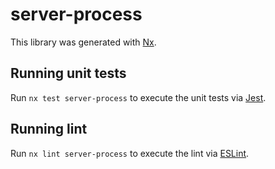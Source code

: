 # server-process

This library was generated with [Nx](https://nx.dev).

## Running unit tests

Run `nx test server-process` to execute the unit tests via [Jest](https://jestjs.io).

## Running lint

Run `nx lint server-process` to execute the lint via [ESLint](https://eslint.org/).
